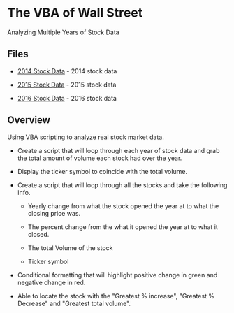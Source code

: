 # The VBA of Wall Street 
Analyzing Multiple Years of Stock Data

## Files

* [2014 Stock Data](Multiple_Year_Stock_Data_2014.xlsx) - 2014 stock data

* [2015 Stock Data](Multiple_Year_Stock_Data_2015.xlsx) - 2015 stock data

* [2016 Stock Data](Multiple_Year_Stock_Data_2016.xlsx) - 2016 stock data

## Overview
Using VBA scripting to analyze real stock market data.

* Create a script that will loop through each year of stock data and grab the total amount of volume each stock had over the year.

* Display the ticker symbol to coincide with the total volume.

* Create a script that will loop through all the stocks and take the following info.

  * Yearly change from what the stock opened the year at to what the closing price was.

  * The percent change from the what it opened the year at to what it closed.

  * The total Volume of the stock

  * Ticker symbol

* Conditional formatting that will highlight positive change in green and negative change in red.

* Able to locate the stock with the "Greatest % increase", "Greatest % Decrease" and "Greatest total volume".


